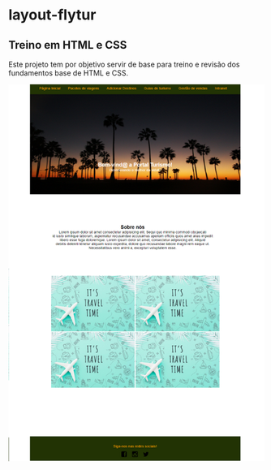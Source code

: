 # layout-flytur

## Treino em HTML e CSS


<p>Este projeto tem por objetivo servir de base para treino  e revisão dos  fundamentos base de HTML e CSS.</p>

<img src= "https://github.com/LaisMaas/layout-flytur/blob/main/imgProjeto/homePortalTurismo.png"></img>
